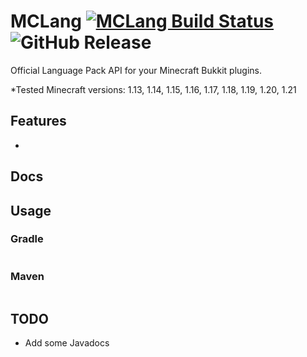 

# MCLang [![MCLang Build Status](https://img.shields.io/github/actions/workflow/status/0obriano0/MCLang/build.yml)](https://github.com/0obriano0/MCLang/actions) ![GitHub Release](https://img.shields.io/github/v/release/0obriano0/MCLang)

Official Language Pack API for your Minecraft Bukkit plugins.

*Tested Minecraft versions: 1.13, 1.14, 1.15, 1.16, 1.17, 1.18, 1.19, 1.20, 1.21

## Features
* 

## Docs


## Usage

### Gradle
```gradle

```

### Maven
```xml

```

## TODO
* Add some Javadocs

